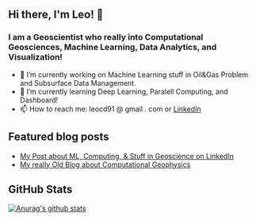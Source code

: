 ## Hi there, I'm Leo! 👋

### I am a Geoscientist who really into Computational Geosciences, Machine Learning, Data Analytics, and Visualization!
- 🔭 I’m currently working on Machine Learning stuff in Oil&Gas Problem and Subsurface Data Management.
- 🌱 I’m currently learning Deep Learning, Paralell Computing, and Dashboard!
- 📫 How to reach me: leocd91 @ gmail . com or [LinkedIn](https://www.linkedin.com/in/leo-c-0988727b/)

## Featured blog posts
- [My Post about ML, Computing, & Stuff in Geoscience on LinkedIn](https://www.linkedin.com/in/leo-c-0988727b/detail/recent-activity/shares/)
- [My really Old Blog about Computational Geophysics](http://redigitize.blogspot.com/)


## GitHub Stats
[![Anurag's github stats](https://github-readme-stats.vercel.app/api?username=leocd91&theme=blue-green&show_icons=true&custom_title= )](https://github.com/anuraghazra/github-readme-stats&count_private=true)

<!--
**leocd91/leocd91** is a ✨ _special_ ✨ repository because its `README.md` (this file) appears on your GitHub profile.

Here are some ideas to get you started:

- 🔭 I’m currently working on ...
- 🌱 I’m currently learning ...
- 👯 I’m looking to collaborate on ...
- 🤔 I’m looking for help with ...
- 💬 Ask me about ...
- 📫 How to reach me: ...
- 😄 Pronouns: ...
- ⚡ Fun fact: ...
-->
